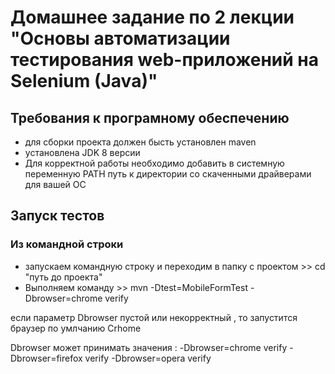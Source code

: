 # Домашнее задание по 2 лекции "Основы автоматизации тестирования web-приложений на Selenium (Java)"

## Требования к програмному обеспечению
- для сборки проекта должен бысть установлен maven
- установлена JDK 8 версии
- Для корректной работы необходимо добавить в системную переменную PATH 
путь к директории со скаченными драйверами для вашей ОС

## Запуск тестов

### Из командной строки

- запускаем командную строку и переходим в папку с проектом >> cd "путь до проекта"
- Выполняем команду  >>       mvn -Dtest=MobileFormTest -Dbrowser=chrome verify

если параметр Dbrowser пустой или некорректный , то запустится браузер по умлчанию Crhome
 
Dbrowser может принимать значения : 
                    -Dbrowser=chrome verify
                    -Dbrowser=firefox verify
                    -Dbrowser=opera verify


